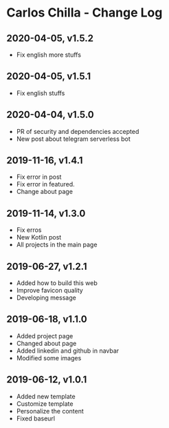 # Carlos Chilla - Change Log

## 2020-04-05, v1.5.2
- Fix english more stuffs

## 2020-04-05, v1.5.1
- Fix english stuffs

## 2020-04-04, v1.5.0
- PR of security and dependencies accepted
- New post about telegram serverless bot

## 2019-11-16, v1.4.1
- Fix error in post
- Fix error in featured.
- Change about page

## 2019-11-14, v1.3.0
- Fix erros
- New Kotlin post
- All projects in the main page

## 2019-06-27, v1.2.1
- Added how to build this web
- Improve favicon quality
- Developing message 

## 2019-06-18, v1.1.0
- Added project page
- Changed about page
- Added linkedin and github in navbar
- Modified some images

## 2019-06-12, v1.0.1
- Added new template
- Customize template
- Personalize the content
- Fixed baseurl
